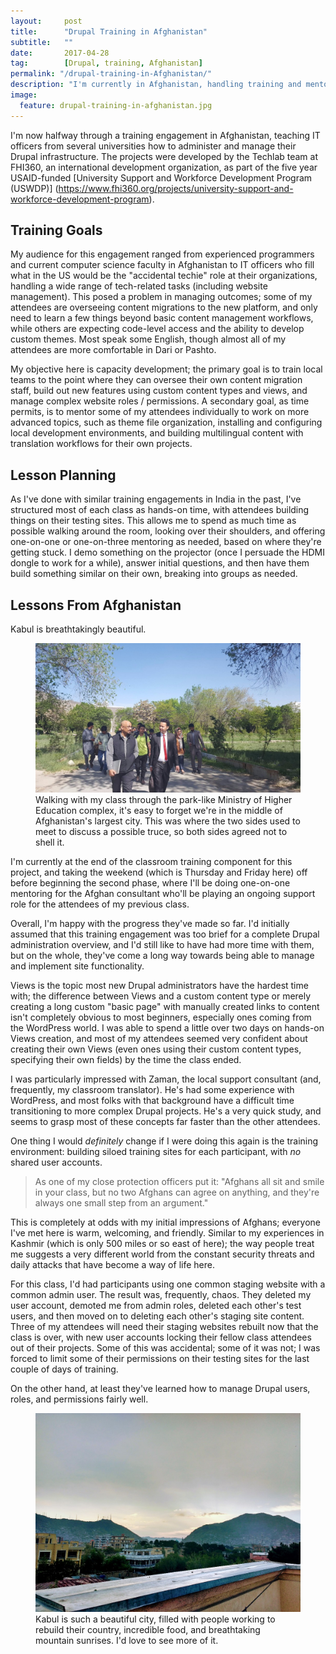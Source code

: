 ```yaml
---
layout:     post
title:      "Drupal Training in Afghanistan"
subtitle:   ""
date:       2017-04-28
tag: 		[Drupal, training, Afghanistan]
permalink: "/drupal-training-in-Afghanistan/"
description: "I'm currently in Afghanistan, handling training and mentoring operations for 11 university websites and the Afghan Ministry of Higher Education."
image:
  feature: drupal-training-in-afghanistan.jpg
---
```


I'm now halfway through a training engagement in Afghanistan, teaching IT officers from several universities how to administer and manage their Drupal infrastructure. The projects were developed by the Techlab team at FHI360, an international development organization, as part of the five year USAID-funded [University Support and Workforce Development Program (USWDP)] (https://www.fhi360.org/projects/university-support-and-workforce-development-program).

## Training Goals

My audience for this engagement ranged from experienced programmers and current computer science faculty in Afghanistan to IT officers who fill what in the US would be the "accidental techie" role at their organizations, handling a wide range of tech-related tasks (including website management). This posed a problem in managing outcomes; some of my attendees are overseeing content migrations to the new platform, and only need to learn a few things beyond basic content management workflows, while others are expecting code-level access and the ability to develop custom themes. Most speak some English, though almost all of my attendees are more comfortable in Dari or Pashto. 

My objective here is capacity development; the primary goal is to train local teams to the point where they can oversee their own content migration staff, build out new features using custom content types and views, and manage complex website roles / permissions. A secondary goal, as time permits, is to mentor some of my attendees individually to work on more advanced topics, such as theme file organization, installing and configuring local development environments, and building multilingual content with translation workflows for their own projects.

## Lesson Planning

As I've done with similar training engagements in India in the past, I've structured most of each class as hands-on time, with attendees building things on their testing sites. This allows me to spend as much time as possible walking around the room, looking over their shoulders, and offering one-on-one or one-on-three mentoring as needed, based on where they're getting stuck. I demo something on the projector (once I persuade the HDMI dongle to work for a while), answer initial questions, and then have them build something similar on their own, breaking into groups as needed. 

## Lessons From Afghanistan

Kabul is breathtakingly beautiful.

<figure>
  <img src="/img/afghanistan-ministry-higher-education.jpg" alt="Ministry of Higher Education, Kabul, Afghanistan.">
  <figcaption>Walking with my class through the park-like Ministry of Higher Education complex, it's easy to forget we're in the middle of Afghanistan's largest city. This was where the two sides used to meet to discuss a possible truce, so both sides agreed not to shell it.</figcaption>
</figure>

I'm currently at the end of the classroom training component for this project, and taking the weekend (which is Thursday and Friday here) off before beginning the second phase, where I'll be doing one-on-one mentoring for the Afghan consultant who'll be playing an ongoing support role for the attendees of my previous class. 

Overall, I'm happy with the progress they've made so far. I'd initially assumed that this training engagement was too brief for a complete Drupal administration overview, and I'd still like to have had more time with them, but on the whole, they've come a long way towards being able to manage and implement site functionality. 

Views is the topic most new Drupal administrators have the hardest time with; the difference between Views and a custom content type or merely creating a long custom "basic page" with manually created links to content isn't completely obvious to most beginners, especially ones coming from the WordPress world. I was able to spend a little over two days on hands-on Views creation, and most of my attendees seemed very confident about creating their own Views (even ones using their custom content types, specifying their own fields) by the time the class ended. 

I was particularly impressed with Zaman, the local support consultant (and, frequently, my classroom translator). He's had some experience with WordPress, and most folks with that background have a difficult time transitioning to more complex Drupal projects. He's a very quick study, and seems to grasp most of these concepts far faster than the other attendees. 

One thing I would *definitely* change if I were doing this again is the training environment: building siloed training sites for each participant, with *no* shared user accounts. 

>As one of my close protection officers put it: "Afghans all sit and smile in your class, but no two Afghans can agree on anything, and they're always one small step from an argument."

This is completely at odds with my initial impressions of Afghans; everyone I've met here is warm, welcoming, and friendly. Similar to my experiences in Kashmir (which is only 500 miles or so east of here); the way people treat me suggests a very different world from the constant security threats and daily attacks that have become a way of life here. 

For this class, I'd had participants using one common staging website with a common admin user. The result was, frequently, chaos. They deleted my user account, demoted me from admin roles, deleted each other's test users, and then moved on to deleting each other's staging site content. Three of my attendees will need their staging websites rebuilt now that the class is over, with new user accounts locking their fellow class attendees out of their projects. Some of this was accidental; some of it was not; I was forced to limit some of their permissions on their testing sites for the last couple of days of training. 

On the other hand, at least they've learned how to manage Drupal users, roles, and permissions fairly well.

<figure>
  <img src="/img/sunrise-kabul.jpg" alt="Sunrise in Kabul.">
  <figcaption>Kabul is such a beautiful city, filled with people working to rebuild their country, incredible food, and breathtaking mountain sunrises. I'd love to see more of it. </figcaption>
</figure>



